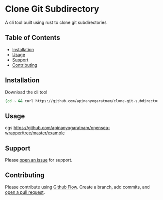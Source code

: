 # Clone Git Subdirectory

A cli tool built using rust to clone git subdirectories

## Table of Contents

- [Installation](#installation)
- [Usage](#usage)
- [Support](#support)
- [Contributing](#contributing)

## Installation

Download the cli tool

```sh
(cd ~ && curl https://github.com/apinanyogaratnam/clone-git-subdirectory/releases/download/v0.0.2/cgs --output cgs && echo "alias cgs='~/cgs'" >> "~/.zshrc")
```

## Usage

cgs https://github.com/apinanyogaratnam/opensea-wrapper/tree/master/example

## Support

Please [open an issue](https://github.com/apinanyogaratnam/clone-git-subdirectory/issues/new) for support.

## Contributing

Please contribute using [Github Flow](https://guides.github.com/introduction/flow/). Create a branch, add commits, and [open a pull request](https://github.com/apinanyogaratnam/clone-git-subdirectory/).